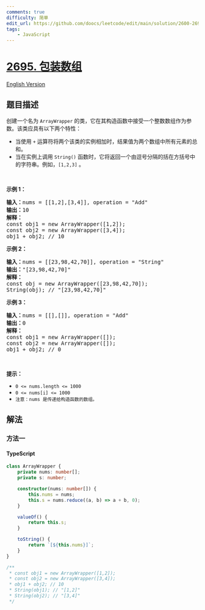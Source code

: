```yaml
---
comments: true
difficulty: 简单
edit_url: https://github.com/doocs/leetcode/edit/main/solution/2600-2699/2695.Array%20Wrapper/README.md
tags:
    - JavaScript
---
```


<!-- problem:start -->

# [2695. 包装数组](https://leetcode.cn/problems/array-wrapper)

[English Version](/solution/2600-2699/2695.Array%20Wrapper/README_EN.md)

## 题目描述

<!-- description:start -->

<p>创建一个名为 <code>ArrayWrapper</code> 的类，它在其构造函数中接受一个整数数组作为参数。该类应具有以下两个特性：</p>

<ul>
	<li>当使用 <code>+</code> 运算符将两个该类的实例相加时，结果值为两个数组中所有元素的总和。</li>
	<li>当在实例上调用 <code>String()</code> 函数时，它将返回一个由逗号分隔的括在方括号中的字符串。例如，<code>[1,2,3]</code> 。</li>
</ul>

<p>&nbsp;</p>

<p><strong class="example">示例 1：</strong></p>

<pre>
<b>输入：</b>nums = [[1,2],[3,4]], operation = "Add"
<b>输出：</b>10
<b>解释：</b>
const obj1 = new ArrayWrapper([1,2]);
const obj2 = new ArrayWrapper([3,4]);
obj1 + obj2; // 10
</pre>

<p><strong class="example">示例 2：</strong></p>

<pre>
<b>输入：</b>nums = [[23,98,42,70]], operation = "String"
<b>输出：</b>"[23,98,42,70]"
<strong>解释：</strong>
const obj = new ArrayWrapper([23,98,42,70]);
String(obj); // "[23,98,42,70]"
</pre>

<p><strong class="example">示例 3：</strong></p>

<pre>
<b>输入：</b>nums = [[],[]], operation = "Add"
<b>输出：</b>0
<strong>解释：</strong>
const obj1 = new ArrayWrapper([]);
const obj2 = new ArrayWrapper([]);
obj1 + obj2; // 0
</pre>

<p>&nbsp;</p>

<p><b>提示：</b></p>

<ul>
	<li><code>0 &lt;= nums.length &lt;= 1000</code></li>
	<li><code>0 &lt;= nums[i]&nbsp;&lt;= 1000</code></li>
	<li><code>注意：nums 是传递给构造函数的数组。</code></li>
</ul>

<!-- description:end -->

## 解法

<!-- solution:start -->

### 方法一

<!-- tabs:start -->

#### TypeScript

```ts
class ArrayWrapper {
    private nums: number[];
    private s: number;

    constructor(nums: number[]) {
        this.nums = nums;
        this.s = nums.reduce((a, b) => a + b, 0);
    }

    valueOf() {
        return this.s;
    }

    toString() {
        return `[${this.nums}]`;
    }
}

/**
 * const obj1 = new ArrayWrapper([1,2]);
 * const obj2 = new ArrayWrapper([3,4]);
 * obj1 + obj2; // 10
 * String(obj1); // "[1,2]"
 * String(obj2); // "[3,4]"
 */
```

<!-- tabs:end -->

<!-- solution:end -->

<!-- problem:end -->
